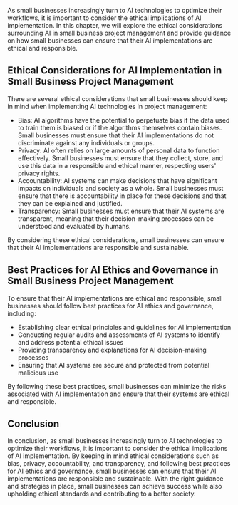 
As small businesses increasingly turn to AI technologies to optimize their workflows, it is important to consider the ethical implications of AI implementation. In this chapter, we will explore the ethical considerations surrounding AI in small business project management and provide guidance on how small businesses can ensure that their AI implementations are ethical and responsible.

Ethical Considerations for AI Implementation in Small Business Project Management
---------------------------------------------------------------------------------

There are several ethical considerations that small businesses should keep in mind when implementing AI technologies in project management:

* Bias: AI algorithms have the potential to perpetuate bias if the data used to train them is biased or if the algorithms themselves contain biases. Small businesses must ensure that their AI implementations do not discriminate against any individuals or groups.
* Privacy: AI often relies on large amounts of personal data to function effectively. Small businesses must ensure that they collect, store, and use this data in a responsible and ethical manner, respecting users' privacy rights.
* Accountability: AI systems can make decisions that have significant impacts on individuals and society as a whole. Small businesses must ensure that there is accountability in place for these decisions and that they can be explained and justified.
* Transparency: Small businesses must ensure that their AI systems are transparent, meaning that their decision-making processes can be understood and evaluated by humans.

By considering these ethical considerations, small businesses can ensure that their AI implementations are responsible and sustainable.

Best Practices for AI Ethics and Governance in Small Business Project Management
--------------------------------------------------------------------------------

To ensure that their AI implementations are ethical and responsible, small businesses should follow best practices for AI ethics and governance, including:

* Establishing clear ethical principles and guidelines for AI implementation
* Conducting regular audits and assessments of AI systems to identify and address potential ethical issues
* Providing transparency and explanations for AI decision-making processes
* Ensuring that AI systems are secure and protected from potential malicious use

By following these best practices, small businesses can minimize the risks associated with AI implementation and ensure that their systems are ethical and responsible.

Conclusion
----------

In conclusion, as small businesses increasingly turn to AI technologies to optimize their workflows, it is important to consider the ethical implications of AI implementation. By keeping in mind ethical considerations such as bias, privacy, accountability, and transparency, and following best practices for AI ethics and governance, small businesses can ensure that their AI implementations are responsible and sustainable. With the right guidance and strategies in place, small businesses can achieve success while also upholding ethical standards and contributing to a better society.
